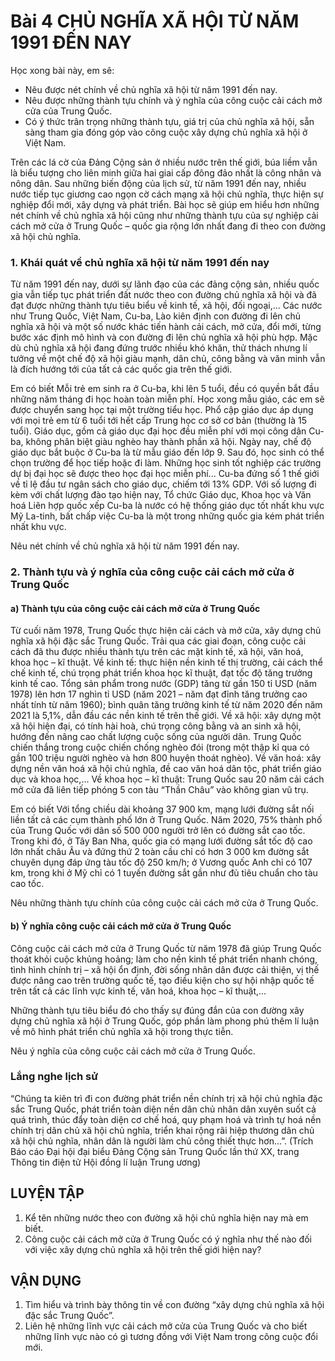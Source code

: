 # Bài 4 CHỦ NGHĨA XÃ HỘI TỪ NĂM 1991 ĐẾN NAY

Học xong bài này, em sẽ:
- Nêu được nét chính về chủ nghĩa xã hội từ năm 1991 đến nay.
- Nêu được những thành tựu chính và ý nghĩa của công cuộc cải cách mở cửa của Trung Quốc.
- Có ý thức trân trọng những thành tựu, giá trị của chủ nghĩa xã hội, sẵn sàng tham gia đóng góp vào công cuộc xây dựng chủ nghĩa xã hội ở Việt Nam.

Trên các lá cờ của Đảng Cộng sản ở nhiều nước trên thế giới, búa liềm vẫn là biểu tượng cho liên minh giữa hai giai cấp đông đảo nhất là công nhân và nông dân. Sau những biến động của lịch sử, từ năm 1991 đến nay, nhiều nước tiếp tục giương cao ngọn cờ cách mạng xã hội chủ nghĩa, thực hiện sự nghiệp đổi mới, xây dựng và phát triển. Bài học sẽ giúp em hiểu hơn những nét chính về chủ nghĩa xã hội cũng như những thành tựu của sự nghiệp cải cách mở cửa ở Trung Quốc – quốc gia rộng lớn nhất đang đi theo con đường xã hội chủ nghĩa.

### 1. Khái quát về chủ nghĩa xã hội từ năm 1991 đến nay

Từ năm 1991 đến nay, dưới sự lãnh đạo của các đảng cộng sản, nhiều quốc gia vẫn tiếp tục phát triển đất nước theo con đường chủ nghĩa xã hội và đã đạt được những thành tựu tiêu biểu về kinh tế, xã hội, đối ngoại,...
Các nước như Trung Quốc, Việt Nam, Cu-ba, Lào kiên định con đường đi lên chủ nghĩa xã hội và một số nước khác tiến hành cải cách, mở cửa, đổi mới, từng bước xác định mô hình và con đường đi lên chủ nghĩa xã hội phù hợp.
Mặc dù chủ nghĩa xã hội đang đứng trước nhiều khó khăn, thử thách nhưng lí tưởng về một chế độ xã hội giàu mạnh, dân chủ, công bằng và văn minh vẫn là đích hướng tới của tất cả các quốc gia trên thế giới.

Em có biết
Mỗi trẻ em sinh ra ở Cu-ba, khi lên 5 tuổi, đều có quyền bắt đầu những năm tháng đi học hoàn toàn miễn phí. Học xong mẫu giáo, các em sẽ được chuyển sang học tại một trường tiểu học. Phổ cập giáo dục áp dụng với mọi trẻ em từ 6 tuổi tới hết cấp Trung học cơ sở cơ bản (thường là 15 tuổi). Giáo dục, gồm cả giáo dục đại học đều miễn phí với mọi công dân Cu-ba, không phân biệt giàu nghèo hay thành phần xã hội. Ngày nay, chế độ giáo dục bắt buộc ở Cu-ba là từ mẫu giáo đến lớp 9. Sau đó, học sinh có thể chọn trường để học tiếp hoặc đi làm.
Những học sinh tốt nghiệp các trường dự bị đại học sẽ được theo học đại học miễn phí... Cu-ba đứng số 1 thế giới về tỉ lệ đầu tư ngân sách cho giáo dục, chiếm tới 13% GDP. Với số lượng đi kèm với chất lượng đào tạo hiện nay, Tổ chức Giáo dục, Khoa học và Văn hoá Liên hợp quốc xếp Cu-ba là nước có hệ thống giáo dục tốt nhất khu vực Mỹ La-tinh, bất chấp việc Cu-ba là một trong những quốc gia kém phát triển nhất khu vực.

Nêu nét chính về chủ nghĩa xã hội từ năm 1991 đến nay.

### 2. Thành tựu và ý nghĩa của công cuộc cải cách mở cửa ở Trung Quốc
#### a) Thành tựu của công cuộc cải cách mở cửa ở Trung Quốc

Từ cuối năm 1978, Trung Quốc thực hiện cải cách và mở cửa, xây dựng chủ nghĩa xã hội đặc sắc Trung Quốc. Trải qua các giai đoạn, công cuộc cải cách đã thu được nhiều thành tựu trên các mặt kinh tế, xã hội, văn hoá, khoa học – kĩ thuật.
Về kinh tế: thực hiện nền kinh tế thị trường, cải cách thể chế kinh tế, chú trọng phát triển khoa học kĩ thuật, đạt tốc độ tăng trưởng kinh tế cao. Tổng sản phẩm trong nước (GDP) tăng từ gần 150 tỉ USD (năm 1978) lên hơn 17 nghìn tỉ USD (năm 2021 – năm đạt đỉnh tăng trưởng cao nhất tính từ năm 1960); bình quân tăng trưởng kinh tế từ năm 2020 đến năm 2021 là 5,1%, dẫn đầu các nền kinh tế trên thế giới.
Về xã hội: xây dựng một xã hội hiện đại, có tính hài hoà, chú trọng công bằng và an sinh xã hội, hướng đến nâng cao chất lượng cuộc sống của người dân. Trung Quốc chiến thắng trong cuộc chiến chống nghèo đói (trong một thập kỉ qua có gần 100 triệu người nghèo và hơn 800 huyện thoát nghèo).
Về văn hoá: xây dựng nền văn hoá xã hội chủ nghĩa, đề cao văn hoá dân tộc, phát triển giáo dục và khoa học,...
Về khoa học – kĩ thuật: Trung Quốc sau 20 năm cải cách mở cửa đã liên tiếp phóng 5 con tàu “Thần Châu” vào không gian vũ trụ.

Em có biết
Với tổng chiều dài khoảng 37 900 km, mạng lưới đường sắt nối liền tất cả các cụm thành phố lớn ở Trung Quốc. Năm 2020, 75% thành phố của Trung Quốc với dân số 500 000 người trở lên có đường sắt cao tốc. Trong khi đó, ở Tây Ban Nha, quốc gia có mạng lưới đường sắt tốc độ cao lớn nhất châu Âu và đứng thứ 2 toàn cầu chỉ có hơn 3 000 km đường sắt chuyên dụng đáp ứng tàu tốc độ 250 km/h; ở Vương quốc Anh chỉ có 107 km, trong khi ở Mỹ chỉ có 1 tuyến đường sắt gần như đủ tiêu chuẩn cho tàu cao tốc.

Nêu những thành tựu chính của công cuộc cải cách mở cửa ở Trung Quốc.

#### b) Ý nghĩa công cuộc cải cách mở cửa ở Trung Quốc

Công cuộc cải cách mở cửa ở Trung Quốc từ năm 1978 đã giúp Trung Quốc thoát khỏi cuộc khủng hoảng; làm cho nền kinh tế phát triển nhanh chóng, tình hình chính trị – xã hội ổn định, đời sống nhân dân được cải thiện, vị thế được nâng cao trên trường quốc tế, tạo điều kiện cho sự hội nhập quốc tế trên tất cả các lĩnh vực kinh tế, văn hoá, khoa học – kĩ thuật,...

Những thành tựu tiêu biểu đó cho thấy sự đúng đắn của con đường xây dựng chủ nghĩa xã hội ở Trung Quốc, góp phần làm phong phú thêm lí luận về mô hình phát triển chủ nghĩa xã hội trong thực tiễn.

Nêu ý nghĩa của công cuộc cải cách mở cửa ở Trung Quốc.

### Lắng nghe lịch sử

“Chúng ta kiên trì đi con đường phát triển nền chính trị xã hội chủ nghĩa đặc sắc Trung Quốc, phát triển toàn diện nền dân chủ nhân dân xuyên suốt cả quá trình, thúc đẩy toàn diện cơ chế hoá, quy phạm hoá và trình tự hoá nền chính trị dân chủ xã hội chủ nghĩa, triển khai rộng rãi hiệp thương dân chủ xã hội chủ nghĩa, nhân dân là người làm chủ công thiết thực hơn...”.
(Trích Báo cáo Đại hội đại biểu Đảng Cộng sản Trung Quốc lần thứ XX, trang Thông tin điện tử Hội đồng lí luận Trung ương)

## LUYỆN TẬP

1. Kể tên những nước theo con đường xã hội chủ nghĩa hiện nay mà em biết.
2. Công cuộc cải cách mở cửa ở Trung Quốc có ý nghĩa như thế nào đối với việc xây dựng chủ nghĩa xã hội trên thế giới hiện nay?

## VẬN DỤNG

1. Tìm hiểu và trình bày thông tin về con đường “xây dựng chủ nghĩa xã hội đặc sắc Trung Quốc”.
2. Liên hệ những lĩnh vực cải cách mở cửa của Trung Quốc và cho biết những lĩnh vực nào có gì tương đồng với Việt Nam trong công cuộc đổi mới.
